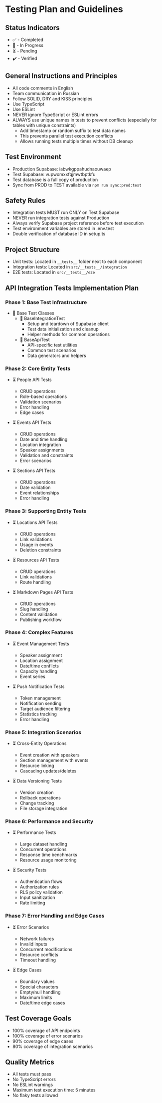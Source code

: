 # Testing Plan and Guidelines

## Status Indicators
- ✅ - Completed
- 🚧 - In Progress
- ⏳ - Pending
- ✔️ - Verified

## General Instructions and Principles
- All code comments in English
- Team communication in Russian
- Follow SOLID, DRY and KISS principles
- Use TypeScript
- Use ESLint
- NEVER ignore TypeScript or ESLint errors
- ALWAYS use unique names in tests to prevent conflicts (especially for tables with unique constraints)
  - Add timestamp or random suffix to test data names
  - This prevents parallel test execution conflicts
  - Allows running tests multiple times without DB cleanup

## Test Environment
- Production Supabase: iabwkgppahudnaouwaep
- Test Supabase: vupwomxxfqjmwtbptkfu
- Test database is a full copy of production
- Sync from PROD to TEST available via `npm run sync:prod:test`

## Safety Rules
- Integration tests MUST run ONLY on Test Supabase
- NEVER run integration tests against Production
- Always verify Supabase project reference before test execution
- Test environment variables are stored in .env.test
- Double verification of database ID in setup.ts

## Project Structure
- Unit tests: Located in `__tests__` folder next to each component
- Integration tests: Located in `src/__tests__/integration`
- E2E tests: Located in `src/__tests__/e2e`

## API Integration Tests Implementation Plan

### Phase 1: Base Test Infrastructure
- 🚧 Base Test Classes
  - 🚧 BaseIntegrationTest
    - Setup and teardown of Supabase client
    - Test data initialization and cleanup
    - Helper methods for common operations
  - 🚧 BaseApiTest
    - API-specific test utilities
    - Common test scenarios
    - Data generators and helpers

### Phase 2: Core Entity Tests
- ⏳ People API Tests
  - CRUD operations
  - Role-based operations
  - Validation scenarios
  - Error handling
  - Edge cases

- ⏳ Events API Tests
  - CRUD operations
  - Date and time handling
  - Location integration
  - Speaker assignments
  - Validation and constraints
  - Error scenarios

- ⏳ Sections API Tests
  - CRUD operations
  - Date validation
  - Event relationships
  - Error handling

### Phase 3: Supporting Entity Tests
- ⏳ Locations API Tests
  - CRUD operations
  - Link validations
  - Usage in events
  - Deletion constraints

- ⏳ Resources API Tests
  - CRUD operations
  - Link validations
  - Route handling

- ⏳ Markdown Pages API Tests
  - CRUD operations
  - Slug handling
  - Content validation
  - Publishing workflow

### Phase 4: Complex Features
- ⏳ Event Management Tests
  - Speaker assignment
  - Location assignment
  - Date/time conflicts
  - Capacity handling
  - Event series

- ⏳ Push Notification Tests
  - Token management
  - Notification sending
  - Target audience filtering
  - Statistics tracking
  - Error handling

### Phase 5: Integration Scenarios
- ⏳ Cross-Entity Operations
  - Event creation with speakers
  - Section management with events
  - Resource linking
  - Cascading updates/deletes

- ⏳ Data Versioning Tests
  - Version creation
  - Rollback operations
  - Change tracking
  - File storage integration

### Phase 6: Performance and Security
- ⏳ Performance Tests
  - Large dataset handling
  - Concurrent operations
  - Response time benchmarks
  - Resource usage monitoring

- ⏳ Security Tests
  - Authentication flows
  - Authorization rules
  - RLS policy validation
  - Input sanitization
  - Rate limiting

### Phase 7: Error Handling and Edge Cases
- ⏳ Error Scenarios
  - Network failures
  - Invalid inputs
  - Concurrent modifications
  - Resource conflicts
  - Timeout handling

- ⏳ Edge Cases
  - Boundary values
  - Special characters
  - Empty/null handling
  - Maximum limits
  - Date/time edge cases

## Test Coverage Goals
- 100% coverage of API endpoints
- 100% coverage of error scenarios
- 90% coverage of edge cases
- 80% coverage of integration scenarios

## Quality Metrics
- All tests must pass
- No TypeScript errors
- No ESLint warnings
- Maximum test execution time: 5 minutes
- No flaky tests allowed